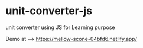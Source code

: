 # unit-converter-js
unit converter using JS for Learning purpose

Demo at --> https://mellow-scone-04bfd6.netlify.app/
